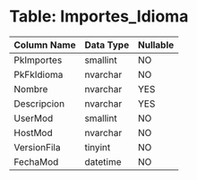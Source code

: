 # Table: Importes_Idioma

| Column Name | Data Type | Nullable |
|-------------|-----------|----------|
| PkImportes | smallint | NO |
| PkFkIdioma | nvarchar | NO |
| Nombre | nvarchar | YES |
| Descripcion | nvarchar | YES |
| UserMod | smallint | NO |
| HostMod | nvarchar | NO |
| VersionFila | tinyint | NO |
| FechaMod | datetime | NO |
